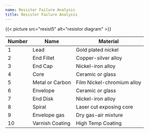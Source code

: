 ```yaml
---
name: Resistor Failure Analysis
title: Resistor Failure Analysis
---
```


{{< picture src="resist5" alt="resistor diagram" >}}

| Number | Name            | Material                   |
| ------ | --------------- | -------------------------- |
| 1      | Lead            | Gold plated nickel         |
| 2      | End Fillet      | Copper-silver alloy        |
| 3      | End Cap         | Nickel-iron alloy          |
| 4      | Core            | Ceramic or glass           |
| 5      | Metal or Carbon | Film Nickel-chromium alloy |
| 6      | Envelope        | Ceramic or glass           |
| 7      | End Disk        | Nickel-iron alloy          |
| 8      | Spiral          | Laser cut exposing core    |
| 9      | Envelope gas    | Dry gas-air mixture        |
| 10     | Varnish Coating | High Temp Coating          |

